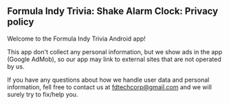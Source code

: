 ## Formula Indy Trivia: Shake Alarm Clock: Privacy policy

Welcome to the Formula Indy Trivia Android app!

This app don't collect any personal information, but we show ads in the app (Google AdMob), so our app may link to external sites that are not operated by us.

If you have any questions about how we handle user data and personal information, fell free to contact us at fdtechcorp@gmail.com and we will surely try to fix/help you.